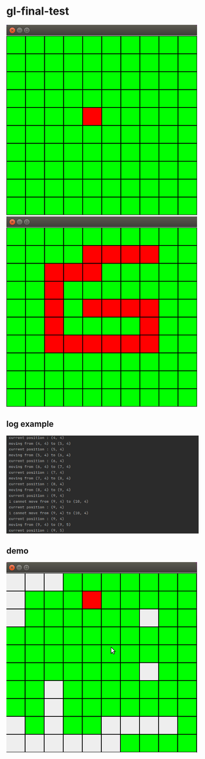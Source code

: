 # gl-final-test
![init](init.png)
![path](without-removing-last-pos.png)

## log example
![log](logs.png)

## demo
![demo](demo.gif)
